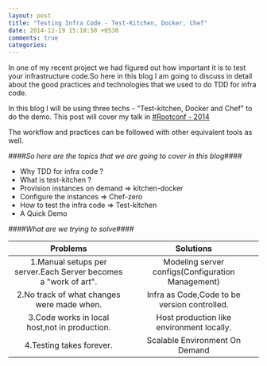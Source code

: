 ```yaml
---
layout: post
title: "Testing Infra Code - Test-Kitchen, Docker, Chef"
date: 2014-12-19 15:18:50 +0530
comments: true
categories: 
---
```


In one of my recent project we had figured out how important it is to test your infrastructure code.So here in this blog I am going to discuss in detail about the good practices and technologies that we used to do TDD for infra code.

  
In this blog I will be using three techs - "Test-kitchen, Docker and Chef" to do the demo.
This post will cover my talk in <a href="https://rootconf.in/2014/conference#1045-testing-infrastructure-code-using-test-kitchen-doc">#Rootconf - 2014</a>

The workflow and practices can be followed with other equivalent tools as well.

<!-- more -->

####*So here are the topics that we are going to cover in this blog*####

*   Why TDD for infra code ?
*   What is test-kitchen ?
*   Provision instances on demand => kitchen-docker
*   Configure the instances => Chef-zero
*   How to test the infra code => Test-kitchen
*   A Quick Demo

####*What are we trying to solve*####
 
|                           Problems                               |                     Solutions                     |
|:----------------------------------------------------------------:|:-------------------------------------------------:|
|1.Manual setups per server.Each Server becomes a "work of art".   |Modeling server configs(Configuration Management)  |
|2.No track of what changes were made when.                        |Infra as Code,Code to be version controlled.       |
|3.Code works in local host,not in production.                     |Host production like environment locally.          |
|4.Testing takes forever.                                          |Scalable Environment On Demand                     |


